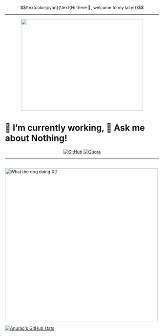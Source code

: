 $$\textcolor{cyan}{\text{Hi there 👋, welcome to my lazy!}}$$

---
<div align="center">
  <img src="https://github.com/khaquachtrong74/khaquachtrong74/blob/main/Profile/hazz.png" width="400" height="300"/>
</div>
<h1>
  🔭 I’m currently working, 💬 Ask me about Nothing!
</h1>

<div align="center">

[![GitHub](https://img.shields.io/badge/GitHub-181717?style=for-the-badge&logo=github&logoColor=white)](https://github.com/khaquachtrong74)
[![Quora](https://img.shields.io/badge/Quora-B92B27?style=for-the-badge&logo=quora&logoColor=white)](https://www.quora.com/profile/Da-Kha-1)

</div>

---


<br>


<img src="https://raw.githubusercontent.com/khaquachtrong74/khaquachtrong74/main/Profile/Jake.gif" alt="What the dog doing XD" width="500">


<br>


[![Anurag's GitHub stats](https://github-readme-stats.vercel.app/api?username=khaquachtrong74)](https://github.com/anuraghazra/github-readme-stats)

<!--
**khaquachtrong74/khaquachtrong74** is a ✨ _special_ ✨ repository because its `README.md` (this file) appears on your GitHub profile.

Here are some ideas to get you started:

- 🔭 I’m currently working on ...
- 🌱 I’m currently learning ...
- 👯 I’m looking to collaborate on ...
- 🤔 I’m looking for help with ...
- 💬 Ask me about ...
- 📫 How to reach me: ...
- 😄 Pronouns: ...
- ⚡ Fun fact: ...
-->
